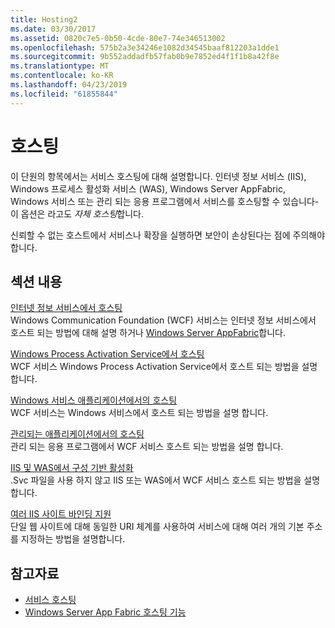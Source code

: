 ```yaml
---
title: Hosting2
ms.date: 03/30/2017
ms.assetid: 0820c7e5-0b50-4cde-80e7-74e346513002
ms.openlocfilehash: 575b2a3e34246e1082d34545baaf812203a1dde1
ms.sourcegitcommit: 9b552addadfb57fab0b9e7852ed4f1f1b8a42f8e
ms.translationtype: MT
ms.contentlocale: ko-KR
ms.lasthandoff: 04/23/2019
ms.locfileid: "61855844"
---
```

# <a name="hosting"></a>호스팅
이 단원의 항목에서는 서비스 호스팅에 대해 설명합니다. 인터넷 정보 서비스 (IIS), Windows 프로세스 활성화 서비스 (WAS), Windows Server AppFabric, Windows 서비스 또는 관리 되는 응용 프로그램에서 서비스를 호스팅할 수 있습니다-이 옵션은 라고도 *자체 호스팅*합니다.  
  
 신뢰할 수 없는 호스트에서 서비스나 확장을 실행하면 보안이 손상된다는 점에 주의해야 합니다.  
  
## <a name="in-this-section"></a>섹션 내용  
 [인터넷 정보 서비스에서 호스팅](../../../../docs/framework/wcf/feature-details/hosting-in-internet-information-services.md)  
 Windows Communication Foundation (WCF) 서비스는 인터넷 정보 서비스에서 호스트 되는 방법에 대해 설명 하거나 [Windows Server AppFabric](https://go.microsoft.com/fwlink/?LinkId=196496)합니다.  
  
 [Windows Process Activation Service에서 호스팅](../../../../docs/framework/wcf/feature-details/hosting-in-windows-process-activation-service.md)  
 WCF 서비스 Windows Process Activation Service에서 호스트 되는 방법을 설명 합니다.  
  
 [Windows 서비스 애플리케이션에서의 호스팅](../../../../docs/framework/wcf/feature-details/hosting-in-a-windows-service-application.md)  
 WCF 서비스는 Windows 서비스에서 호스트 되는 방법을 설명 합니다.  
  
 [관리되는 애플리케이션에서의 호스팅](../../../../docs/framework/wcf/feature-details/hosting-in-a-managed-application.md)  
 관리 되는 응용 프로그램에서 WCF 서비스 호스트 되는 방법을 설명 합니다.  
  
 [IIS 및 WAS에서 구성 기반 활성화](../../../../docs/framework/wcf/feature-details/configuration-based-activation-in-iis-and-was.md)  
 .Svc 파일을 사용 하지 않고 IIS 또는 WAS에서 WCF 서비스 호스트 되는 방법을 설명 합니다.  
  
 [여러 IIS 사이트 바인딩 지원](../../../../docs/framework/wcf/feature-details/supporting-multiple-iis-site-bindings.md)  
 단일 웹 사이트에 대해 동일한 URI 체계를 사용하여 서비스에 대해 여러 개의 기본 주소를 지정하는 방법을 설명합니다.  
  
## <a name="see-also"></a>참고자료

- [서비스 호스팅](../../../../docs/framework/wcf/hosting-services.md)
- [Windows Server App Fabric 호스팅 기능](https://go.microsoft.com/fwlink/?LinkId=201276)
